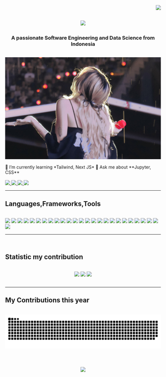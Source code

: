 <img align="right" src="https://visitor-badge.laobi.icu/badge?page_id=swanru" />

<h1 align="center">
    <img src="https://readme-typing-svg.herokuapp.com?font=Lato&weight=500&size=55&pause=1000&color=5C80BC&background=FFFFFF00&center=true&vCenter=true&random=false&width=700&height=100&lines=Welcome+to+my+GitHub;" />
</h1>

<h3 align="center" color="black">A passionate Software Engineering and Data Science from Indonesia</h3>

<br/>
<div align="center">
<img hight="400" width="600" alt="GIF" align="center" src="https://github.com/swanru/swanru/blob/main/Assets/Wallpaper_BS.jpg?raw=true">
</div><br>

<div align="left">
 🌱 I’m currently learning *Tailwind, Next JS*
 💬 Ask me about **Jupyter, CSS**
 </div>
 <br>
<div align="left"> 
  <a href="mailto:selwanriaudyu48@gmail.com">
    <img src="https://img.shields.io/badge/Gmail-333333?logo=gmail&logoColor=white" />
  </a>
  <a href="https://linkedin.com/in/shelwanru" target="_blank">
    <img src="https://img.shields.io/badge/LinkedIn-%230077B5.svg?logo=linkedin&logoColor=white" target="_blank" />
  </a>
    <a href="https://www.facebook.com/selwan.riaudyu/">
        <img src="https://img.shields.io/badge/Facebook-%231877F2.svg?logo=Facebook&logoColor=white"/>
    </a>
    <a href="https://instagram.com/selwanru">
      <img src="https://img.shields.io/badge/Instagram-%23E4405F.svg?logo=Instagram&logoColor=white"/>  
    </a>
</div>
<hr/>
<h2 align="left">Languages,Frameworks,Tools</h2>
<br/>
<div align="left">
    <img src="https://img.shields.io/badge/c++-%2300599C.svg?style=flat&logo=c%2B%2B&logoColor=white"/>
    <img src="https://img.shields.io/badge/css3-%231572B6.svg?style=flat&logo=css3&logoColor=white"/>
    <img src="https://img.shields.io/badge/javascript-%23323330.svg?style=flat&logo=javascript&logoColor=%23F7DF1E"/>
    <img src="https://img.shields.io/badge/java-%23ED8B00.svg?style=flat&logo=openjdk&logoColor=white  " />
    <img src="https://img.shields.io/badge/html5-%23E34F26.svg?style=flat&logo=html5&logoColor=white  " />
    <img src="https://img.shields.io/badge/php-%23777BB4.svg?style=flat&logo=php&logoColor=white " />
    <img src="https://img.shields.io/badge/python-3670A0?style=flat&logo=python&logoColor=ffdd54  " />
    <img src="https://img.shields.io/badge/Anaconda-%2344A833.svg?style=flat&logo=anaconda&logoColor=white  " />
    <img src="https://img.shields.io/badge/mysql-%2300000f.svg?style=flat&logo=mysql&logoColor=white  " />
    <img src="https://img.shields.io/badge/Matplotlib-%23ffffff.svg?style=flat&logo=Matplotlib&logoColor=black  " />
    <img src="https://img.shields.io/badge/Keras-%23D00000.svg?style=flat&logo=Keras&logoColor=white " />
    <img src="https://img.shields.io/badge/numpy-%23013243.svg?style=flat&logo=numpy&logoColor=white  " />
    <img src="https://img.shields.io/badge/pandas-%23150458.svg?style=flat&logo=pandas&logoColor=white " />
    <img src="https://img.shields.io/badge/scikit--learn-%23F7931E.svg?style=flat&logo=scikit-learn&logoColor=white " />
    <img src="https://img.shields.io/badge/SciPy-%230C55A5.svg?style=flat&logo=scipy&logoColor=%white " />
    <img src="https://img.shields.io/badge/TensorFlow-%23FF6F00.svg?style=flat&logo=TensorFlow&logoColor=white " />
    <img src="https://img.shields.io/badge/PyTorch-%23EE4C2C.svg?style=flat&logo=PyTorch&logoColor=white " />
    <img src="https://img.shields.io/badge/Plotly-%233F4F75.svg?style=flat&logo=plotly&logoColor=white " />
    <img src="https://img.shields.io/badge/mlflow-%23d9ead3.svg?style=flat&logo=numpy&logoColor=blue " />
    <img src="https://img.shields.io/badge/Git-fc6d26?style=flat&logo=git&logoColor=white " />
    <img src="https://img.shields.io/badge/Canva-%2300C4CC.svg?style=flat&logo=Canva&logoColor=white " />
    <img src="https://img.shields.io/badge/figma-%23F24E1E.svg?style=flat&logo=figma&logoColor=white " />
    <img src="https://img.shields.io/badge/sqlite-%2307405e.svg?style=flat&logo=sqlite&logoColor=white " />
    <img src="https://img.shields.io/badge/laravel-%23FF2D20.svg?style=flat&logo=laravel&logoColor=white " />
    <img src="https://img.shields.io/badge/bootstrap-%238511FA.svg?style=flat&logo=bootstrap&logoColor=white " />
    <img src="https://img.shields.io/badge/tailwindcss-%2338B2AC.svg?style=flat&logo=tailwind-css&logoColor=white " />
</div>
<hr/>
<br/>
<h2 align="left"> Statistic my contribution </h2>
<br>
<div align="center">
    <img height=200 src="https://github-readme-stats.vercel.app/api?username=swanru&theme=dark&hide_border=false"/>
    <img height=200 src="https://github-readme-stats.vercel.app/api/top-langs/?username=swanru&theme=dark&hide_border=false&include_all_commits=true&count_private=false&layout=compact"/> 
    <img src="https://github-readme-streak-stats.herokuapp.com/?user=swanru&theme=dark&hide_border=false"/>
</div>
<br/>
<hr/>
<div align="left">
  <h2> My Contributions this year</h2>
  <br>
  <img alt="snake eating my contributions" src="https://github.com/swanru/swanru/blob/output/github-contribution-grid-snake.svg" />
  <br/><br/><br/>
</div>
<h3 align="center">
    <img src="https://readme-typing-svg.herokuapp.com/?font=Righteous&size=25&center=true&vCenter=true&color=black&width=500&height=70&duration=4000&lines=Thanks+for+visiting!+✌️;+Shoot+me+a+message+on+Linkedin!;">
</h3>

